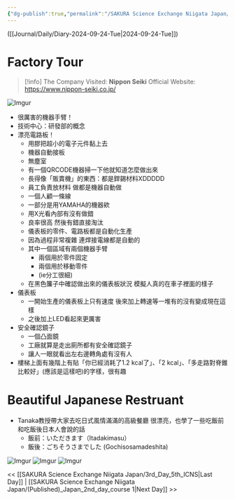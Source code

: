 ```yaml
---
{"dg-publish":true,"permalink":"/SAKURA Science Exchange Niigata Japan/Japan_1st_day_factory tour_seminar/","title":"1st Day - Factory Tour and Seminar ~ SAKURA Science exchange ~","noteIcon":"1","created":"2024-09-24T08:24:56.000+08:00","updated":"2024-10-02T20:34:18.545+08:00"}
---
```



([[Journal/Daily/Diary-2024-09-24-Tue\|2024-09-24-Tue]])
# Factory Tour

> [!info] The Company Visited:
> **Nippon Seiki**
> Official Website: https://www.nippon-seiki.co.jp/

![Imgur](https://imgur.com/jQ5YkO2.jpg)

- 很厲害的機器手臂！
- 技術中心：研發部的概念
- 漂亮電路板！
	- 用膠把超小的電子元件黏上去
	- 機器自動接板
	- 無塵室
	- 有一個QRCODE機器掃一下他就知道怎麼做出來
	- 長得像「販賣機」的東西：都是銲錫材料XDDDDD
	- 員工負責放材料 做都是機器自動做
	- 一個人顧一條線
	- 一部分是用YAMAHA的機器欸
	- 用X光看內部有沒有做錯
	- 良率很高 然後有錯直接淘汰
	- 儀表板的零件、電路板都是自動化生產
	- 因為過程非常複雜 連焊接電線都是自動的
	- 其中一個區域有兩個機器手臂
		- 兩個用於零件固定
		- 兩個用於移動零件
		- (ie分工很細)
	- 在黑色簾子中確認做出來的儀表板狀況 模擬人真的在車子裡面的樣子
- 儀表板
	- 一開始生產的儀表板上只有速度 後來加上轉速等一堆有的沒有變成現在這樣 
	- 之後加上LED看起來更厲害
- 安全確認鏡子
	- 一個凸面鏡
	- 工廠就算是走出廁所都有安全確認鏡子
	- 讓人一眼就看出左右邊轉角處有沒有人
- 樓梯上面有幾階上有貼「你已經消耗了1.2 kcal了」、「2 kcal」、「多走路對脊錐比較好」(應該是這樣吧)的字樣，很有趣

# Beautiful Japanese Restruant

- Tanaka教授帶大家去吃日式風情滿滿的高級餐廳
  很漂亮，也學了一些吃飯前和吃飯後日本人會說的話
	- 飯前：いただきます（Itadakimasu）
	- 飯後：ごちそうさまでした (Gochisosamadeshita)

![Imgur](https://imgur.com/lRf3cdm.jpeg)
![Imgur](https://imgur.com/x8F6p0F.jpeg)
![Imgur](https://imgur.com/TAjtelr.jpeg)

<< [[SAKURA Science Exchange Niigata Japan/3rd_Day_5th_ICNS\|Last Day]] | [[SAKURA Science Exchange Niigata Japan/(Published)_Japan_2nd_day_course 1\|Next Day]] >>